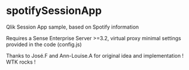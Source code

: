 # spotifySessionApp
Qlik Session App sample, based on Spotify information

Requires a Sense Enterprise Server >=3.2, virtual proxy minimal settings provided in the code (config.js)

Thanks to José.F and Ann-Louise.A for original idea and implementation ! WTK rocks !
